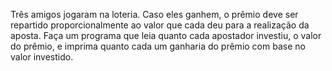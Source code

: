Três amigos jogaram na loteria. Caso eles ganhem, o prêmio deve ser repartido proporcionalmente ao valor que cada deu para a realização da aposta. 
Faça um programa que leia quanto cada apostador investiu, o valor do prêmio, e imprima quanto cada um ganharia do prêmio com base no valor investido.